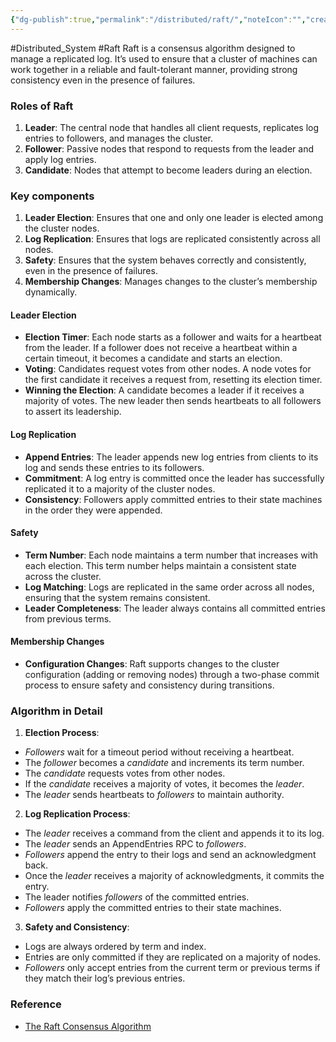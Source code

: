 ```yaml
---
{"dg-publish":true,"permalink":"/distributed/raft/","noteIcon":"","created":"2024-06-24T12:49:36.476+08:00","updated":"2024-06-25T12:06:25.734+08:00"}
---
```


#Distributed_System #Raft
Raft is a consensus algorithm designed to manage a replicated log. It’s used to ensure that a cluster of machines can work together in a reliable and fault-tolerant manner, providing strong consistency even in the presence of failures.
### Roles of Raft
1. **Leader**: The central node that handles all client requests, replicates log entries to followers, and manages the cluster.
2. **Follower**: Passive nodes that respond to requests from the leader and apply log entries.
3. **Candidate**: Nodes that attempt to become leaders during an election.

### Key components
1. **Leader Election**: Ensures that one and only one leader is elected among the cluster nodes.
2. **Log Replication**: Ensures that logs are replicated consistently across all nodes.
3. **Safety**: Ensures that the system behaves correctly and consistently, even in the presence of failures.
4. **Membership Changes**: Manages changes to the cluster’s membership dynamically.
#### Leader Election
- **Election Timer**: Each node starts as a follower and waits for a heartbeat from the leader. If a follower does not receive a heartbeat within a certain timeout, it becomes a candidate and starts an election.
- **Voting**: Candidates request votes from other nodes. A node votes for the first candidate it receives a request from, resetting its election timer.
- **Winning the Election**: A candidate becomes a leader if it receives a majority of votes. The new leader then sends heartbeats to all followers to assert its leadership.
#### Log Replication
- **Append Entries**: The leader appends new log entries from clients to its log and sends these entries to its followers.
- **Commitment**: A log entry is committed once the leader has successfully replicated it to a majority of the cluster nodes.
- **Consistency**: Followers apply committed entries to their state machines in the order they were appended.

#### Safety
- **Term Number**: Each node maintains a term number that increases with each election. This term number helps maintain a consistent state across the cluster.
- **Log Matching**: Logs are replicated in the same order across all nodes, ensuring that the system remains consistent.
- **Leader Completeness**: The leader always contains all committed entries from previous terms.
#### Membership Changes
- **Configuration Changes**: Raft supports changes to the cluster configuration (adding or removing nodes) through a two-phase commit process to ensure safety and consistency during transitions.

### Algorithm in Detail
1. **Election Process**:
- *Followers* wait for a timeout period without receiving a heartbeat.
- The *follower* becomes a *candidate* and increments its term number.
- The *candidate* requests votes from other nodes.
- If the *candidate* receives a majority of votes, it becomes the *leader*.
- The *leader* sends heartbeats to *followers* to maintain authority.

2. **Log Replication Process**:
- The *leader* receives a command from the client and appends it to its log.
- The *leader* sends an AppendEntries RPC to *followers*.
- *Followers* append the entry to their logs and send an acknowledgment back.
- Once the *leader* receives a majority of acknowledgments, it commits the entry.
- The leader notifies *followers* of the committed entries.
- *Followers* apply the committed entries to their state machines.

3. **Safety and Consistency**:
- Logs are always ordered by term and index.
- Entries are only committed if they are replicated on a majority of nodes.
- *Followers* only accept entries from the current term or previous terms if they match their log’s previous entries.

### Reference
- [The Raft Consensus Algorithm](https://raft.github.io/)